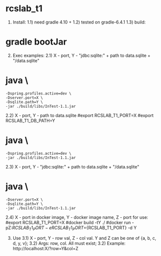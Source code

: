 # rcslab_t1

1) Install:
1.1) need gradle 4.10 +
1.2) tested on gradle-6.4.1
1.3) build:
# gradle bootJar

2) Exec examples:
2.1) X - port, Y - "jdbc:sqlite:" + path to data.sqlite + "/data.sqlite"
# java \
    -Dspring.profiles.active=dev \
    -Dserver.port=X \
    -Dsqlite.path=Y \
    -jar ./build/libs/InTest-1.1.jar

2.2) X - port, Y - path to data.sqlite
#export RCSLAB_T1_PORT=X
#export RCSLAB_T1_DB_PATH=Y
# java \
    -Dspring.profiles.active=dev \
    -jar ./build/libs/InTest-1.1.jar

2.3) X - port, Y - "jdbc:sqlite:" + path to data.sqlite + "/data.sqlite"
# java \
    -Dserver.port=X \
    -Dsqlite.path=Y \
    -jar ./build/libs/InTest-1.1.jar
2.4) X - port in docker image, Y - docker image name, Z - port for use:
#export RCSLAB_T1_PORT=X
#docker build -tY ./
#docker run -pZ:${RCSLAB_T1_PORT} -eRCSLAB_T1_PORT=${RCSLAB_T1_PORT} -d Y

3) Use
3.1) X - port, Y - row val, Z - col val. Y and Z can be one of {a, b, c, d, y, v};
3.2) Args: row, col. All must exist;
3.2) Example:
http://localhost:X/?row=Y&col=Z
